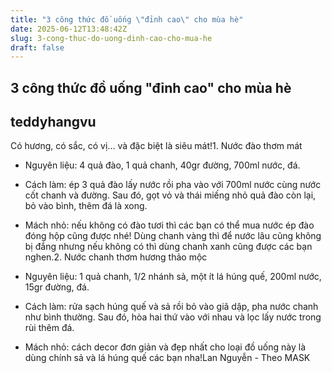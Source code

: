 ```yaml
---
title: "3 công thức đồ uống \"đỉnh cao\" cho mùa hè"
date: 2025-06-12T13:48:42Z
slug: 3-cong-thuc-do-uong-dinh-cao-cho-mua-he
draft: false
---
```


## 3 công thức đồ uống "đỉnh cao" cho mùa hè

## teddyhangvu

Có hương, có sắc, có vị... và đặc biệt là siêu mát!1. Nước đào thơm mát
- Nguyên liệu: 4 quả đào, 1 quả chanh, 40gr đường, 700ml nước, đá.

- Cách làm: ép 3 quả đào lấy nước rồi pha vào với 700ml nước cùng nước cốt chanh và đường. Sau đó, gọt vỏ và thái miếng nhỏ quả đào còn lại, bỏ vào bình, thêm đá là xong.

- Mách nhỏ: nếu không có đào tươi thì các bạn có thể mua nước ép đào đóng hộp cũng được nhé! Dùng chanh vàng thì để nước lâu cũng không bị đắng nhưng nếu không có thì dùng chanh xanh cũng được các bạn nghen.2. Nước chanh thơm hương thảo mộc


- Nguyên liệu: 1 quả chanh, 1/2 nhánh sả, một ít lá húng quế, 200ml nước, 15gr đường, đá.

- Cách làm: rửa sạch húng quế và sả rồi bỏ vào giã dập, pha nước chanh như bình thường. Sau đó, hòa hai thứ vào với nhau và lọc lấy nước trong rùi thêm đá.

- Mách nhỏ: cách decor đơn giản và đẹp nhất cho loại đồ uống này là dùng chính sả và lá húng quế các bạn nha!Lan Nguyễn - Theo MASK